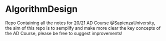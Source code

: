 # AlgorithmDesign
Repo Containing all the notes for 20/21 AD Course @SapienzaUniversity, the aim of this repo is to semplify and make more clear the key concepts of the AD Course, please be free to suggest improvements!
